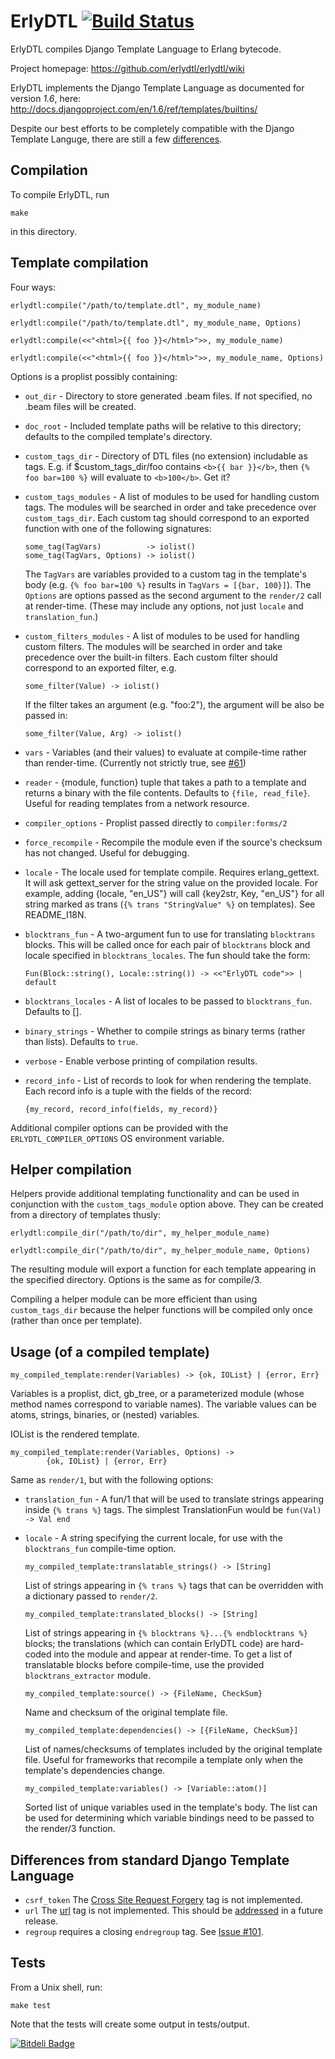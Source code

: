 ErlyDTL [![Build Status](https://travis-ci.org/erlydtl/erlydtl.png?branch=master)](https://travis-ci.org/erlydtl/erlydtl)
=======

ErlyDTL compiles Django Template Language to Erlang bytecode.

Project homepage: <https://github.com/erlydtl/erlydtl/wiki>

ErlyDTL implements the Django Template Language as documented for
version *1.6*, here:
<http://docs.djangoproject.com/en/1.6/ref/templates/builtins/>

Despite our best efforts to be completely compatible with the Django
Template Languge, there are still a few
[differences](https://github.com/erlydtl/erlydtl#differences-from-standard-django-template-language).


Compilation
-----------

To compile ErlyDTL, run 

    make
    
in this directory.


Template compilation
--------------------

Four ways:

    erlydtl:compile("/path/to/template.dtl", my_module_name)

    erlydtl:compile("/path/to/template.dtl", my_module_name, Options)

    erlydtl:compile(<<"<html>{{ foo }}</html>">>, my_module_name)

    erlydtl:compile(<<"<html>{{ foo }}</html>">>, my_module_name, Options)

Options is a proplist possibly containing:

* `out_dir` - Directory to store generated .beam files. If not
  specified, no .beam files will be created.

* `doc_root` - Included template paths will be relative to this
  directory; defaults to the compiled template's directory.

* `custom_tags_dir` - Directory of DTL files (no extension) includable
  as tags.  E.g. if $custom_tags_dir/foo contains `<b>{{ bar }}</b>`,
  then `{% foo bar=100 %}` will evaluate to `<b>100</b>`. Get it?

* `custom_tags_modules` - A list of modules to be used for handling
  custom tags. The modules will be searched in order and take
  precedence over `custom_tags_dir`. Each custom tag should correspond
  to an exported function with one of the following signatures:

      some_tag(TagVars)          -> iolist()
      some_tag(TagVars, Options) -> iolist()

  The `TagVars` are variables provided to a custom tag in the
  template's body (e.g. `{% foo bar=100 %}` results in `TagVars =
  [{bar, 100}]`).  The `Options` are options passed as the second
  argument to the `render/2` call at render-time. (These may include
  any options, not just `locale` and `translation_fun`.)

* `custom_filters_modules` - A list of modules to be used for handling
  custom filters. The modules will be searched in order and take
  precedence over the built-in filters. Each custom filter should
  correspond to an exported filter, e.g.

      some_filter(Value) -> iolist()

  If the filter takes an argument (e.g. "foo:2"), the argument will be
  also be passed in:

      some_filter(Value, Arg) -> iolist()

* `vars` - Variables (and their values) to evaluate at compile-time
  rather than render-time. (Currently not strictly true, see
  [#61](https://github.com/erlydtl/erlydtl/issues/61))

* `reader` - {module, function} tuple that takes a path to a template
  and returns a binary with the file contents. Defaults to `{file,
  read_file}`. Useful for reading templates from a network resource.

* `compiler_options` - Proplist passed directly to `compiler:forms/2`

* `force_recompile` - Recompile the module even if the source's
  checksum has not changed. Useful for debugging.

* `locale` - The locale used for template compile. Requires
  erlang_gettext. It will ask gettext_server for the string value on
  the provided locale.  For example, adding {locale, "en_US"} will
  call {key2str, Key, "en_US"} for all string marked as trans (`{%
  trans "StringValue" %}` on templates).  See README_I18N.

* `blocktrans_fun` - A two-argument fun to use for translating
  `blocktrans` blocks. This will be called once for each pair of
  `blocktrans` block and locale specified in `blocktrans_locales`. The
  fun should take the form:

      Fun(Block::string(), Locale::string()) -> <<"ErlyDTL code">> | default

* `blocktrans_locales` - A list of locales to be passed to
  `blocktrans_fun`.  Defaults to [].

* `binary_strings` - Whether to compile strings as binary terms
  (rather than lists). Defaults to `true`.

* `verbose` - Enable verbose printing of compilation results.

* `record_info` - List of records to look for when rendering the
  template. Each record info is a tuple with the fields of the record:

      {my_record, record_info(fields, my_record)}


Additional compiler options can be provided with the
`ERLYDTL_COMPILER_OPTIONS` OS environment variable.


Helper compilation
------------------

Helpers provide additional templating functionality and can be used in
conjunction with the `custom_tags_module` option above. They can be
created from a directory of templates thusly:

    erlydtl:compile_dir("/path/to/dir", my_helper_module_name)
    
    erlydtl:compile_dir("/path/to/dir", my_helper_module_name, Options)

The resulting module will export a function for each template
appearing in the specified directory. Options is the same as for
compile/3.

Compiling a helper module can be more efficient than using
`custom_tags_dir` because the helper functions will be compiled only
once (rather than once per template).


Usage (of a compiled template)
------------------------------

    my_compiled_template:render(Variables) -> {ok, IOList} | {error, Err}

Variables is a proplist, dict, gb_tree, or a parameterized module
(whose method names correspond to variable names). The variable values
can be atoms, strings, binaries, or (nested) variables.

IOList is the rendered template.

    my_compiled_template:render(Variables, Options) -> 
            {ok, IOList} | {error, Err}

Same as `render/1`, but with the following options:

* `translation_fun` - A fun/1 that will be used to translate strings
  appearing inside `{% trans %}` tags. The simplest TranslationFun
  would be `fun(Val) -> Val end`

* `locale` - A string specifying the current locale, for use with the
  `blocktrans_fun` compile-time option.

      my_compiled_template:translatable_strings() -> [String]

  List of strings appearing in `{% trans %}` tags that can be
  overridden with a dictionary passed to `render/2`.

      my_compiled_template:translated_blocks() -> [String]

  List of strings appearing in `{% blocktrans %}...{% endblocktrans
  %}` blocks; the translations (which can contain ErlyDTL code) are
  hard-coded into the module and appear at render-time. To get a list
  of translatable blocks before compile-time, use the provided
  `blocktrans_extractor` module.

      my_compiled_template:source() -> {FileName, CheckSum}

  Name and checksum of the original template file.

      my_compiled_template:dependencies() -> [{FileName, CheckSum}]

  List of names/checksums of templates included by the original
  template file. Useful for frameworks that recompile a template only
  when the template's dependencies change.

      my_compiled_template:variables() -> [Variable::atom()]

  Sorted list of unique variables used in the template's body. The
  list can be used for determining which variable bindings need to be
  passed to the render/3 function.


Differences from standard Django Template Language
--------------------------------------------------

* `csrf_token` The
  [Cross Site Request Forgery](https://docs.djangoproject.com/en/1.6/ref/contrib/csrf/)
  tag is not implemented.
* `url` The
  [url](https://docs.djangoproject.com/en/1.6/ref/templates/builtins/#url)
  tag is not implemented. This should be
  [addressed](https://github.com/erlydtl/erlydtl/issues/115) in a
  future release.
* `regroup` requires a closing `endregroup` tag. See
  [Issue #101](https://github.com/erlydtl/erlydtl/issues/101).


Tests
-----

From a Unix shell, run:

    make test

Note that the tests will create some output in tests/output.


[![Bitdeli Badge](https://d2weczhvl823v0.cloudfront.net/erlydtl/erlydtl/trend.png)](https://bitdeli.com/free "Bitdeli Badge")
